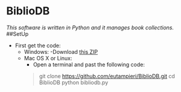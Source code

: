 # BiblioDB
*This software is written in Python and it manages book collections.*
##SetUp
- First get the code:
	* Windows:
		-Download [this ZIP](https://github.com/eutampieri/BiblioDB/archive/master.zip)
	* Mac OS X or Linux:
		- Open a terminal and past the following code:
		> git clone https://github.com/eutampieri/BiblioDB.git
		> cd BiblioDB
		> python bibliodb.py